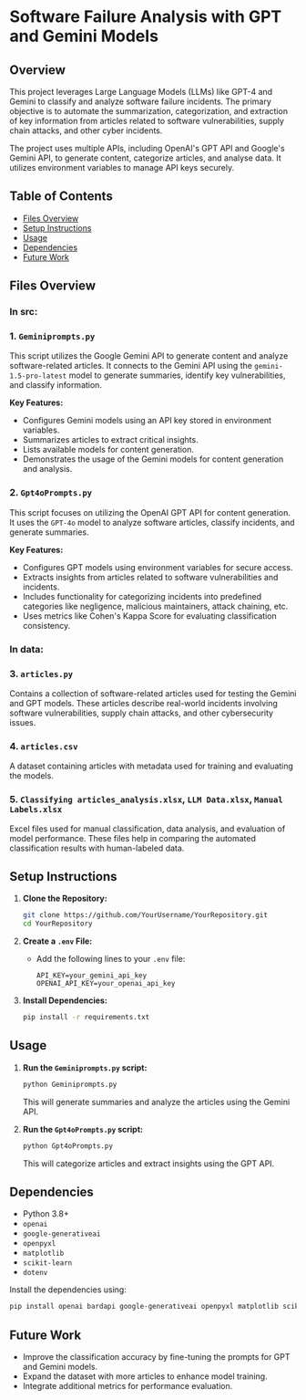 # Software Failure Analysis with GPT and Gemini Models

## Overview
This project leverages Large Language Models (LLMs) like GPT-4 and Gemini to classify and analyze software failure incidents. The primary objective is to automate the summarization, categorization, and extraction of key information from articles related to software vulnerabilities, supply chain attacks, and other cyber incidents.

The project uses multiple APIs, including OpenAI's GPT API and Google's Gemini API, to generate content, categorize articles, and analyse data. It utilizes environment variables to manage API keys securely.

## Table of Contents
- [Files Overview](#files-overview)
- [Setup Instructions](#setup-instructions)
- [Usage](#usage)
- [Dependencies](#dependencies)
- [Future Work](#future-work)

## Files Overview
### In src:
### 1. `Geminiprompts.py`
This script utilizes the Google Gemini API to generate content and analyze software-related articles. It connects to the Gemini API using the `gemini-1.5-pro-latest` model to generate summaries, identify key vulnerabilities, and classify information.

**Key Features:**
- Configures Gemini models using an API key stored in environment variables.
- Summarizes articles to extract critical insights.
- Lists available models for content generation.
- Demonstrates the usage of the Gemini models for content generation and analysis.

### 2. `Gpt4oPrompts.py`
This script focuses on utilizing the OpenAI GPT API for content generation. It uses the `GPT-4o` model to analyze software articles, classify incidents, and generate summaries.

**Key Features:**
- Configures GPT models using environment variables for secure access.
- Extracts insights from articles related to software vulnerabilities and incidents.
- Includes functionality for categorizing incidents into predefined categories like negligence, malicious maintainers, attack chaining, etc.
- Uses metrics like Cohen's Kappa Score for evaluating classification consistency.

### In data:

### 3. `articles.py`
Contains a collection of software-related articles used for testing the Gemini and GPT models. These articles describe real-world incidents involving software vulnerabilities, supply chain attacks, and other cybersecurity issues.

### 4. `articles.csv`
A dataset containing articles with metadata used for training and evaluating the models.

### 5. `Classifying articles_analysis.xlsx`, `LLM Data.xlsx`, `Manual Labels.xlsx`
Excel files used for manual classification, data analysis, and evaluation of model performance. These files help in comparing the automated classification results with human-labeled data.

## Setup Instructions

1. **Clone the Repository:**
   ```bash
   git clone https://github.com/YourUsername/YourRepository.git
   cd YourRepository
   ```

2. **Create a `.env` File:**
   - Add the following lines to your `.env` file:
     ```
     API_KEY=your_gemini_api_key
     OPENAI_API_KEY=your_openai_api_key
     ```

3. **Install Dependencies:**
   ```bash
   pip install -r requirements.txt
   ```

## Usage

1. **Run the `Geminiprompts.py` script:**
   ```bash
   python Geminiprompts.py
   ```
   This will generate summaries and analyze the articles using the Gemini API.

2. **Run the `Gpt4oPrompts.py` script:**
   ```bash
   python Gpt4oPrompts.py
   ```
   This will categorize articles and extract insights using the GPT API.

## Dependencies

- Python 3.8+
- `openai`
- `google-generativeai`
- `openpyxl`
- `matplotlib`
- `scikit-learn`
- `dotenv`

Install the dependencies using:
```bash
pip install openai bardapi google-generativeai openpyxl matplotlib scikit-learn python-dotenv
```

## Future Work
- Improve the classification accuracy by fine-tuning the prompts for GPT and Gemini models.
- Expand the dataset with more articles to enhance model training.
- Integrate additional metrics for performance evaluation.
